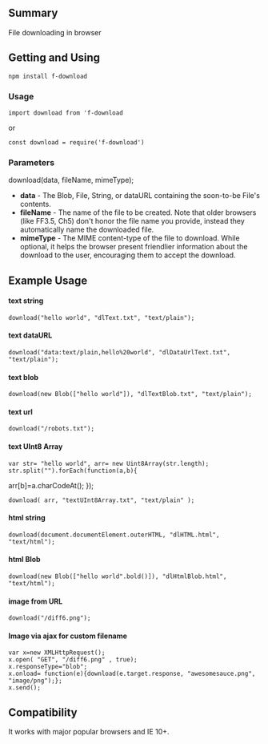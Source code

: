 ## Summary

File downloading in browser

## Getting and Using

`npm install f-download`

### Usage

`import download from 'f-download`

or

`const download = require('f-download')`

### Parameters

download(data, fileName, mimeType);

- **data** - The Blob, File, String, or dataURL containing the soon-to-be File's contents.
- **fileName** - The name of the file to be created. Note that older browsers (like FF3.5, Ch5) don't honor the file name you provide, instead they automatically name the downloaded file.
- **mimeType** - The MIME content-type of the file to download. While optional, it helps the browser present friendlier information about the download to the user, encouraging them to accept the download.

## Example Usage

#### text string

    download("hello world", "dlText.txt", "text/plain");

#### text dataURL

    download("data:text/plain,hello%20world", "dlDataUrlText.txt", "text/plain");

#### text blob

    download(new Blob(["hello world"]), "dlTextBlob.txt", "text/plain");

#### text url

    download("/robots.txt");

#### text UInt8 Array

    var str= "hello world",	arr= new Uint8Array(str.length);
    str.split("").forEach(function(a,b){

arr[b]=a.charCodeAt();
});

    download( arr, "textUInt8Array.txt", "text/plain" );

#### html string

    download(document.documentElement.outerHTML, "dlHTML.html", "text/html");

#### html Blob

    download(new Blob(["hello world".bold()]), "dlHtmlBlob.html", "text/html");

#### image from URL

    download("/diff6.png");

#### Image via ajax for custom filename

    var x=new XMLHttpRequest();
    x.open( "GET", "/diff6.png" , true);
    x.responseType="blob";
    x.onload= function(e){download(e.target.response, "awesomesauce.png", "image/png");};
    x.send();

## Compatibility

It works with major popular browsers and IE 10+.
